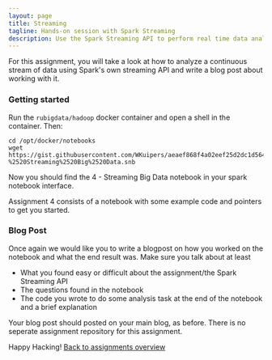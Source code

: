 ```yaml
---
layout: page
title: Streaming
tagline: Hands-on session with Spark Streaming
description: Use the Spark Streaming API to perform real time data analysis.
---
```


For this assignment, you will take a look at how to analyze a continuous stream of data using Spark's own streaming API and write a blog post about working with it.

### Getting started
Run the `rubigdata/hadoop` docker container and open a shell in the container. Then:
```
cd /opt/docker/notebooks
wget https://gist.githubusercontent.com/WKuipers/aeaef868f4a02eef25d2dc1d56469bd0/raw/48eb32eec993bbe9475a2e8b97eee2701214e482/4%2520-%2520Streaming%2520Big%2520Data.snb
```
Now you should find the 4 - Streaming Big Data notebook in your spark notebook interface.

Assignment 4 consists of a notebook with some example code and pointers to get you started.

### Blog Post

Once again we would like you to write a blogpost on how you worked on the notebook and what the end result was.
Make sure you talk about at least
* What you found easy or difficult about the assignment/the Spark Streaming API
* The questions found in the notebook
* The code you wrote to do some analysis task at the end of the notebook and a brief explanation

Your blog post should posted on your main blog, as before. There is no seperate assignment repository for this assignment.

Happy Hacking!
[Back to assignments overview](../index.html)
